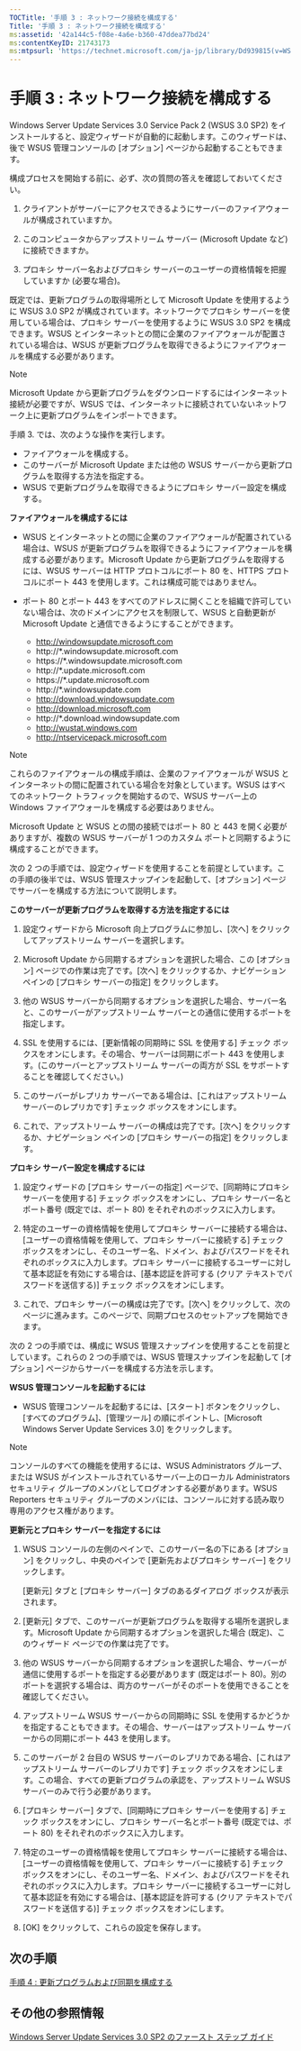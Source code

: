 ```yaml
---
TOCTitle: '手順 3 : ネットワーク接続を構成する'
Title: '手順 3 : ネットワーク接続を構成する'
ms:assetid: '42a144c5-f08e-4a6e-b360-47ddea77bd24'
ms:contentKeyID: 21743173
ms:mtpsurl: 'https://technet.microsoft.com/ja-jp/library/Dd939815(v=WS.10)'
---
```


手順 3 : ネットワーク接続を構成する
===================================

Windows Server Update Services 3.0 Service Pack 2 (WSUS 3.0 SP2) をインストールすると、設定ウィザードが自動的に起動します。このウィザードは、後で WSUS 管理コンソールの \[オプション\] ページから起動することもできます。

構成プロセスを開始する前に、必ず、次の質問の答えを確認しておいてください。

1. クライアントがサーバーにアクセスできるようにサーバーのファイアウォールが構成されていますか。

2. このコンピュータからアップストリーム サーバー (Microsoft Update など) に接続できますか。

3. プロキシ サーバー名およびプロキシ サーバーのユーザーの資格情報を把握していますか (必要な場合)。

既定では、更新プログラムの取得場所として Microsoft Update を使用するように WSUS 3.0 SP2 が構成されています。ネットワークでプロキシ サーバーを使用している場合は、プロキシ サーバーを使用するように WSUS 3.0 SP2 を構成できます。WSUS とインターネットとの間に企業のファイアウォールが配置されている場合は、WSUS が更新プログラムを取得できるようにファイアウォールを構成する必要があります。

> [!NOTE]
> Microsoft Update から更新プログラムをダウンロードするにはインターネット接続が必要ですが、WSUS では、インターネットに接続されていないネットワーク上に更新プログラムをインポートできます。

手順 3. では、次のような操作を実行します。

-   ファイアウォールを構成する。
-   このサーバーが Microsoft Update または他の WSUS サーバーから更新プログラムを取得する方法を指定する。
-   WSUS で更新プログラムを取得できるようにプロキシ サーバー設定を構成する。

**ファイアウォールを構成するには**
-   WSUS とインターネットとの間に企業のファイアウォールが配置されている場合は、WSUS が更新プログラムを取得できるようにファイアウォールを構成する必要があります。Microsoft Update から更新プログラムを取得するには、WSUS サーバーは HTTP プロトコルにポート 80 を、HTTPS プロトコルにポート 443 を使用します。これは構成可能ではありません。

-   ポート 80 とポート 443 をすべてのアドレスに開くことを組織で許可していない場合は、次のドメインにアクセスを制限して、WSUS と自動更新が Microsoft Update と通信できるようにすることができます。

    -   http://windowsupdate.microsoft.com
    -   http://\*.windowsupdate.microsoft.com
    -   https://\*.windowsupdate.microsoft.com
    -   http://\*.update.microsoft.com
    -   https://\*.update.microsoft.com
    -   http://\*.windowsupdate.com
    -   http://download.windowsupdate.com
    -   http://download.microsoft.com
    -   http://\*.download.windowsupdate.com
    -   http://wustat.windows.com
    -   http://ntservicepack.microsoft.com

 
> [!NOTE]
> これらのファイアウォールの構成手順は、企業のファイアウォールが WSUS とインターネットの間に配置されている場合を対象としています。WSUS はすべてのネットワーク トラフィックを開始するので、WSUS サーバー上の Windows ファイアウォールを構成する必要はありません。

Microsoft Update と WSUS との間の接続ではポート 80 と 443 を開く必要がありますが、複数の WSUS サーバーが 1 つのカスタム ポートと同期するように構成することができます。

次の 2 つの手順では、設定ウィザードを使用することを前提としています。この手順の後半では、WSUS 管理スナップインを起動して、\[オプション\] ページでサーバーを構成する方法について説明します。

**このサーバーが更新プログラムを取得する方法を指定するには**
1.  設定ウィザードから Microsoft 向上プログラムに参加し、\[次へ\] をクリックしてアップストリーム サーバーを選択します。

2.  Microsoft Update から同期するオプションを選択した場合、この \[オプション\] ページでの作業は完了です。\[次へ\] をクリックするか、ナビゲーション ペインの \[プロキシ サーバーの指定\] をクリックします。

3.  他の WSUS サーバーから同期するオプションを選択した場合、サーバー名と、このサーバーがアップストリーム サーバーとの通信に使用するポートを指定します。

4.  SSL を使用するには、\[更新情報の同期時に SSL を使用する\] チェック ボックスをオンにします。その場合、サーバーは同期にポート 443 を使用します。(このサーバーとアップストリーム サーバーの両方が SSL をサポートすることを確認してください。)

5.  このサーバーがレプリカ サーバーである場合は、\[これはアップストリーム サーバーのレプリカです\] チェック ボックスをオンにします。

6.  これで、アップストリーム サーバーの構成は完了です。\[次へ\] をクリックするか、ナビゲーション ペインの \[プロキシ サーバーの指定\] をクリックします。

**プロキシ サーバー設定を構成するには**
1.  設定ウィザードの \[プロキシ サーバーの指定\] ページで、\[同期時にプロキシ サーバーを使用する\] チェック ボックスをオンにし、プロキシ サーバー名とポート番号 (既定では、ポート 80) をそれぞれのボックスに入力します。

2.  特定のユーザーの資格情報を使用してプロキシ サーバーに接続する場合は、\[ユーザーの資格情報を使用して、プロキシ サーバーに接続する\] チェック ボックスをオンにし、そのユーザー名、ドメイン、およびパスワードをそれぞれのボックスに入力します。プロキシ サーバーに接続するユーザーに対して基本認証を有効にする場合は、\[基本認証を許可する (クリア テキストでパスワードを送信する)\] チェック ボックスをオンにします。

3.  これで、プロキシ サーバーの構成は完了です。\[次へ\] をクリックして、次のページに進みます。このページで、同期プロセスのセットアップを開始できます。

次の 2 つの手順では、構成に WSUS 管理スナップインを使用することを前提としています。これらの 2 つの手順では、WSUS 管理スナップインを起動して \[オプション\] ページからサーバーを構成する方法を示します。

**WSUS 管理コンソールを起動するには**
-   WSUS 管理コンソールを起動するには、\[スタート\] ボタンをクリックし、\[すべてのプログラム\]、\[管理ツール\] の順にポイントし、\[Microsoft Windows Server Update Services 3.0\] をクリックします。

 
> [!Note]  
> コンソールのすべての機能を使用するには、WSUS Administrators グループ、または WSUS がインストールされているサーバー上のローカル Administrators セキュリティ グループのメンバとしてログオンする必要があります。WSUS Reporters セキュリティ グループのメンバには、コンソールに対する読み取り専用のアクセス権があります。
 

**更新元とプロキシ サーバーを指定するには**
1.  WSUS コンソールの左側のペインで、このサーバー名の下にある \[オプション\] をクリックし、中央のペインで \[更新先およびプロキシ サーバー\] をクリックします。

    \[更新元\] タブと \[プロキシ サーバー\] タブのあるダイアログ ボックスが表示されます。

2.  \[更新元\] タブで、このサーバーが更新プログラムを取得する場所を選択します。Microsoft Update から同期するオプションを選択した場合 (既定)、このウィザード ページでの作業は完了です。

3.  他の WSUS サーバーから同期するオプションを選択した場合、サーバーが通信に使用するポートを指定する必要があります (既定はポート 80)。別のポートを選択する場合は、両方のサーバーがそのポートを使用できることを確認してください。

4.  アップストリーム WSUS サーバーからの同期時に SSL を使用するかどうかを指定することもできます。その場合、サーバーはアップストリーム サーバーからの同期にポート 443 を使用します。

5.  このサーバーが 2 台目の WSUS サーバーのレプリカである場合、\[これはアップストリーム サーバーのレプリカです\] チェック ボックスをオンにします。この場合、すべての更新プログラムの承認を、アップストリーム WSUS サーバーのみで行う必要があります。

6.  \[プロキシ サーバー\] タブで、\[同期時にプロキシ サーバーを使用する\] チェック ボックスをオンにし、プロキシ サーバー名とポート番号 (既定では、ポート 80) をそれぞれのボックスに入力します。

7.  特定のユーザーの資格情報を使用してプロキシ サーバーに接続する場合は、\[ユーザーの資格情報を使用して、プロキシ サーバーに接続する\] チェック ボックスをオンにし、そのユーザー名、ドメイン、およびパスワードをそれぞれのボックスに入力します。プロキシ サーバーに接続するユーザーに対して基本認証を有効にする場合は、\[基本認証を許可する (クリア テキストでパスワードを送信する)\] チェック ボックスをオンにします。

8.  \[OK\] をクリックして、これらの設定を保存します。

次の手順
--------

[手順 4 : 更新プログラムおよび同期を構成する](https://technet.microsoft.com/deeaa7e1-9b50-45cb-9537-d75f70de3405)

その他の参照情報
----------------

[Windows Server Update Services 3.0 SP2 のファースト ステップ ガイド](https://technet.microsoft.com/4b504edc-93b3-45b0-a7e8-d0107f1a4442)
